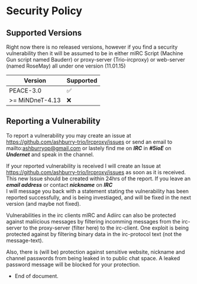 # Security Policy

## Supported Versions

Right now there is no released versions, however if you find
a security vulnerability then it will be assumed to be
in either mIRC Script (Machine Gun script named Bauderr) or proxy-server
(Trio-ircproxy) or web-server (named RoseMay) all under one version (11.01.15)

| Version         | Supported          |
| --------------- | ------------------ |
| PEACE-3.0       | :white_check_mark: |
| >= MiNDneT-4.13 | :x:                |

## Reporting a Vulnerability

To report a vulnerability you may create an issue at
https://github.com/ashburry-trio/Ircproxy/issues
or send an email to mailto:ashburryop@gmail.com
or lastely find me on ***IRC*** in ***#5ioE*** on ***Undernet*** and speak
in the channel.

If your reported vulnerability is received I will create an Issue at
https://github.com/ashburry-trio/Ircproxy/issues as soon as
it is received. This new Issue should be created within 24hrs of the
report. If you leave an ***email address*** or contact ***nickname*** on ***IRC***\
I will message you back with a statement stating the vulnerability has
been reported successfully, and is being investiaged, and will be fixed in
the next version (and maybe not fixed).

Vulnerabilities in the irc clients mIRC and Adiirc can also be protected against
maliicious messages by filtering incomming messages from the irc-server to the
proxy-server (filter here) to the irc-client. One exploit is being protected against
by filtering binary data in the irc-protocol text (not the message-text).

Also, there is (will be) protection against sensitive website, nickname and channel passwords
from being leaked in to public chat space. A leaked password message will be blocked for your protection.

* End of document.

